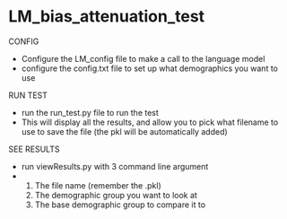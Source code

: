 # LM_bias_attenuation_test

CONFIG
- Configure the LM_config file to make a call to the language model
- configure the config.txt file to set up what demographics you want to use

RUN TEST
- run the run_test.py file to run the test
- This will display all the results, and allow you to pick what filename to use to save the file (the pkl will be automatically added)

SEE RESULTS
- run viewResults.py with 3 command line argument
- 1. The file name (remember the .pkl)
  2. The demographic group you want to look at
  3. The base demographic group to compare it to
 
  
